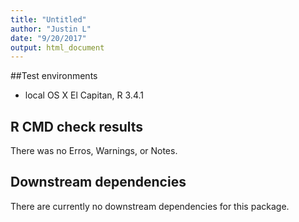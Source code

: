 ```yaml
---
title: "Untitled"
author: "Justin L"
date: "9/20/2017"
output: html_document
---
```



##Test environments
* local OS X El Capitan, R 3.4.1


## R CMD check results
There was no Erros, Warnings, or Notes.
    
## Downstream dependencies
There are currently no downstream dependencies for this package.